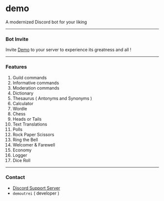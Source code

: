 # demo
A modernized Discord bot for your liking

---

### Bot Invite
Invite [Demo](https://discord.com/api/oauth2/authorize?client_id=1169799947021975633&permissions=1632222178374&scope=bot+applications.commands) to your server to experience its greatness and all !

---

### Features
1. Guild commands
2. Informative commands
3. Moderation commands
4. Dictionary
5. Thesaurus ( Antonyms and Synonyms )
6. Calculator
7. Wordle
8. Chess
9. Heads or Tails
10. Text Translations
11. Polls
12. Rock Paper Scissors
13. Ring the Bell
14. Welcomer & Farewell
15. Economy
16. Logger
17. Dice Roll

---

### Contact
- [Discord Support Server](https://discord.gg/mXSXzc4SJB)
- ` demoutrei ` ( developer )
